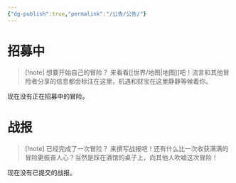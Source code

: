 ```yaml
---
{"dg-publish":true,"permalink":"/公告/公告/"}
---
```



# 招募中
>[!note] 想要开始自己的冒险？
>来看看[[世界/地图\|地图]]吧！流言和其他冒险者分享的信息都会标注在这里，机遇和财宝在这里静静等候着你。

现在没有正在招募中的冒险。
# 战报
>[!note] 已经完成了一次冒险？
>来撰写战报吧！还有什么比一次收获满满的冒险更振奋人心？当然是踩在酒馆的桌子上，向其他人吹嘘这次冒险！

现在没有已提交的战报。